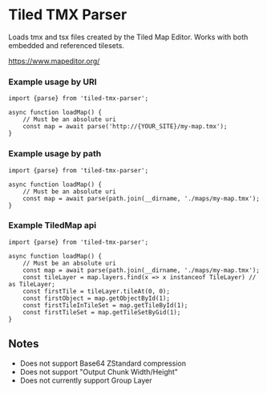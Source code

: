 # Tiled TMX Parser

Loads tmx and tsx files created by the Tiled Map Editor.
Works with both embedded and referenced tilesets.

https://www.mapeditor.org/

### Example usage by URI

    import {parse} from 'tiled-tmx-parser';
    
    async function loadMap() {
        // Must be an absolute uri
        const map = await parse('http://{YOUR_SITE}/my-map.tmx');
    }

### Example usage by path

    import {parse} from 'tiled-tmx-parser';
    
    async function loadMap() {
        // Must be an absolute uri
        const map = await parse(path.join(__dirname, './maps/my-map.tmx');
    }

### Example TiledMap api

    import {parse} from 'tiled-tmx-parser';
    
    async function loadMap() {
        // Must be an absolute uri
        const map = await parse(path.join(__dirname, './maps/my-map.tmx');
        const tileLayer = map.layers.find(x => x instanceof TileLayer) // as TileLayer;
        const firstTile = tileLayer.tileAt(0, 0);
        const firstObject = map.getObjectById(1);
        const firstTileInTileSet = map.getTileById(1);
        const firstTileSet = map.getTileSetByGid(1);
    }

## Notes

* Does not support Base64 ZStandard compression
* Does not support "Output Chunk Width/Height"
* Does not currently support Group Layer
